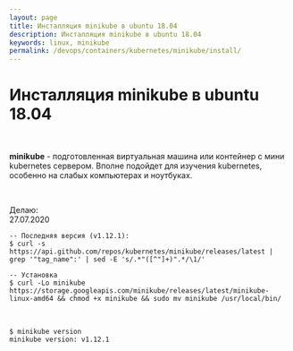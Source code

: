 ```yaml
---
layout: page
title: Инсталляция minikube в ubuntu 18.04
description: Инсталляция minikube в ubuntu 18.04
keywords: linux, minikube
permalink: /devops/containers/kubernetes/minikube/install/
---
```


# Инсталляция minikube в ubuntu 18.04

<br/>

**minikube** - подготовленная виртуальная машина или контейнер с мини kubernetes сервером.
Вполне подойдет для изучения kubernetes, особенно на слабых компьютерах и ноутбуках.

<br/>

Делаю:  
27.07.2020

```shell
-- Последняя версия (v1.12.1):
$ curl -s https://api.github.com/repos/kubernetes/minikube/releases/latest | grep '"tag_name":' | sed -E 's/.*"([^"]+)".*/\1/'

-- Установка
$ curl -Lo minikube https://storage.googleapis.com/minikube/releases/latest/minikube-linux-amd64 && chmod +x minikube && sudo mv minikube /usr/local/bin/

```

<br/>

```
$ minikube version
minikube version: v1.12.1
```